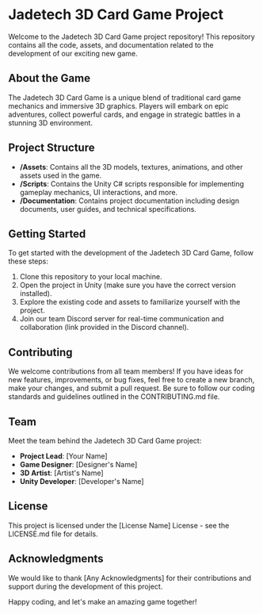 # Jadetech 3D Card Game Project

Welcome to the Jadetech 3D Card Game project repository! This repository contains all the code, assets, and documentation related to the development of our exciting new game.

## About the Game
The Jadetech 3D Card Game is a unique blend of traditional card game mechanics and immersive 3D graphics. Players will embark on epic adventures, collect powerful cards, and engage in strategic battles in a stunning 3D environment.

## Project Structure
- **/Assets**: Contains all the 3D models, textures, animations, and other assets used in the game.
- **/Scripts**: Contains the Unity C# scripts responsible for implementing gameplay mechanics, UI interactions, and more.
- **/Documentation**: Contains project documentation including design documents, user guides, and technical specifications.

## Getting Started
To get started with the development of the Jadetech 3D Card Game, follow these steps:

1. Clone this repository to your local machine.
2. Open the project in Unity (make sure you have the correct version installed).
3. Explore the existing code and assets to familiarize yourself with the project.
4. Join our team Discord server for real-time communication and collaboration (link provided in the Discord channel).

## Contributing
We welcome contributions from all team members! If you have ideas for new features, improvements, or bug fixes, feel free to create a new branch, make your changes, and submit a pull request. Be sure to follow our coding standards and guidelines outlined in the CONTRIBUTING.md file.

## Team
Meet the team behind the Jadetech 3D Card Game project:

- **Project Lead**: [Your Name]
- **Game Designer**: [Designer's Name]
- **3D Artist**: [Artist's Name]
- **Unity Developer**: [Developer's Name]

## License
This project is licensed under the [License Name] License - see the LICENSE.md file for details.

## Acknowledgments
We would like to thank [Any Acknowledgments] for their contributions and support during the development of this project.

Happy coding, and let's make an amazing game together!

